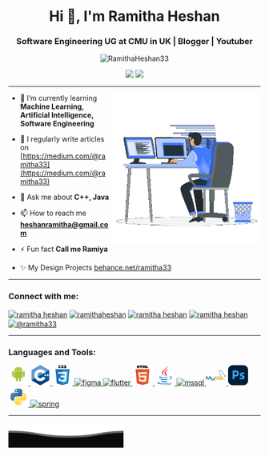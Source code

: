 <h1 align="center">Hi 👋, I'm Ramitha Heshan</h1> 
<h3 align="center">Software Engineering UG at CMU in UK | Blogger | Youtuber</h3>

<p align="center"> <img src="https://komarev.com/ghpvc/?username=RamithaHeshan33&label=Profile%20views&color=0e75b6&style=flat" alt="RamithaHeshan33" /> </p>

<div align="center">

  ![](https://github-readme-stats.vercel.app/api?username=RamithaHeshan33&theme=dark&hide_border=false&card_width=400)  ![](https://github-readme-streak-stats.herokuapp.com/?user=RamithaHeshan33&theme=dark&hide_border=false&card_width=400)

</div>


---

<a target="_blank" align="center">
  <img align="right" top="500" height="300" width="300" alt="GIF" src="https://github.com/RamithaHeshan33/RamithaHeshan33/blob/main/Right_Side.gif">
</a>

- 🌱 I’m currently learning **Machine Learning, Artificial Intelligence, Software Engineering**

<!--- - 👨‍💻 All of my projects are available at [https://ramh.rf.gd](https://ramh.rf.gd) -->

- 📝 I regularly write articles on [https://medium.com/@ramitha33](https://medium.com/@ramitha33)

- 💬 Ask me about **C++, Java**

- 📫 How to reach me **heshanramitha@gmail.com**

- ⚡ Fun fact **Call me Ramiya**

- ✨ My Design Projects [behance.net/ramitha33](https://www.behance.net/ramithaheshan)

---

<h3 align="left">Connect with me:</h3>
<p align="left">
<a href="https://www.linkedin.com/in/ramitha-heshan-9872502a7/" target="blank"><img align="center" src="https://raw.githubusercontent.com/rahuldkjain/github-profile-readme-generator/master/src/images/icons/Social/linked-in-alt.svg" alt="ramitha heshan" height="30" width="40" /></a>
<a href="https://kaggle.com/ramithaheshan" target="blank"><img align="center" src="https://raw.githubusercontent.com/rahuldkjain/github-profile-readme-generator/master/src/images/icons/Social/kaggle.svg" alt="ramithaheshan" height="30" width="40" /></a>
<a href="https://www.facebook.com/ramitha.heshan.1" target="blank"><img align="center" src="https://raw.githubusercontent.com/rahuldkjain/github-profile-readme-generator/master/src/images/icons/Social/facebook.svg" alt="ramitha heshan" height="30" width="40" /></a>
<a href="https://instagram.com/ramitha heshan" target="blank"><img align="center" src="https://raw.githubusercontent.com/rahuldkjain/github-profile-readme-generator/master/src/images/icons/Social/instagram.svg" alt="ramitha heshan" height="30" width="40" /></a>
<a href="https://medium.com/@ramitha33" target="blank"><img align="center" src="https://raw.githubusercontent.com/rahuldkjain/github-profile-readme-generator/master/src/images/icons/Social/medium.svg" alt="@ramitha33" height="30" width="40" /></a>
</p>

---

<h3 align="left">Languages and Tools:</h3>
<p align="left"> <a href="https://developer.android.com" target="_blank" rel="noreferrer"> <img src="https://raw.githubusercontent.com/devicons/devicon/master/icons/android/android-original-wordmark.svg" alt="android" width="40" height="40"/> </a> <a href="https://www.w3schools.com/cpp/" target="_blank" rel="noreferrer"> <img src="https://raw.githubusercontent.com/devicons/devicon/master/icons/cplusplus/cplusplus-original.svg" alt="cplusplus" width="40" height="40"/> </a> <a href="https://www.w3schools.com/css/" target="_blank" rel="noreferrer"> <img src="https://raw.githubusercontent.com/devicons/devicon/master/icons/css3/css3-original-wordmark.svg" alt="css3" width="40" height="40"/> </a> <a href="https://www.figma.com/" target="_blank" rel="noreferrer"> <img src="https://www.vectorlogo.zone/logos/figma/figma-icon.svg" alt="figma" width="40" height="40"/> </a> <a href="https://flutter.dev" target="_blank" rel="noreferrer"> <img src="https://www.vectorlogo.zone/logos/flutterio/flutterio-icon.svg" alt="flutter" width="40" height="40"/> </a> <a href="https://www.w3.org/html/" target="_blank" rel="noreferrer"> <img src="https://raw.githubusercontent.com/devicons/devicon/master/icons/html5/html5-original-wordmark.svg" alt="html5" width="40" height="40"/> </a> <a href="https://www.java.com" target="_blank" rel="noreferrer"> <img src="https://raw.githubusercontent.com/devicons/devicon/master/icons/java/java-original.svg" alt="java" width="40" height="40"/> </a> <a href="https://www.microsoft.com/en-us/sql-server" target="_blank" rel="noreferrer"> <img src="https://www.svgrepo.com/show/303229/microsoft-sql-server-logo.svg" alt="mssql" width="40" height="40"/> </a> <a href="https://www.mysql.com/" target="_blank" rel="noreferrer"> <img src="https://raw.githubusercontent.com/devicons/devicon/master/icons/mysql/mysql-original-wordmark.svg" alt="mysql" width="40" height="40"/> </a> <a href=https://github.com/tandpfun/skill-icons/blob/main/icons/Photoshop.svg> <img src="https://github.com/tandpfun/skill-icons/blob/main/icons/Photoshop.svg" alt="photoshop" width="40" height="40"/> </a> <a href="https://www.python.org" target="_blank" rel="noreferrer"> <img src="https://raw.githubusercontent.com/devicons/devicon/master/icons/python/python-original.svg" alt="python" width="40" height="40"/> </a> <a href="https://spring.io/" target="_blank" rel="noreferrer"> <img src="https://www.vectorlogo.zone/logos/springio/springio-icon.svg" alt="spring" width="40" height="40"/> </a> </p>

---

<!-- <h3>My Batches</h3>

<img src="https://github.com/user-attachments/assets/a79641a0-ca12-4a89-b0f8-1a6920cd5c39" alt="Batch 1" width="150" height="150"> <img src="https://github.com/user-attachments/assets/6646f1b5-4adc-494b-a755-425a50f51ae0" alt="Batch 1" width="150" height="150"> <img src="https://github.com/user-attachments/assets/a9a1ed6c-d1a5-452b-bf93-0e8f6954394c" alt="Batch 1" width="150" height="150"> -->


<!-- Footer -->
<img src="https://github.com/RamithaHeshan33/RamithaHeshan33/blob/main/footer.svg">



